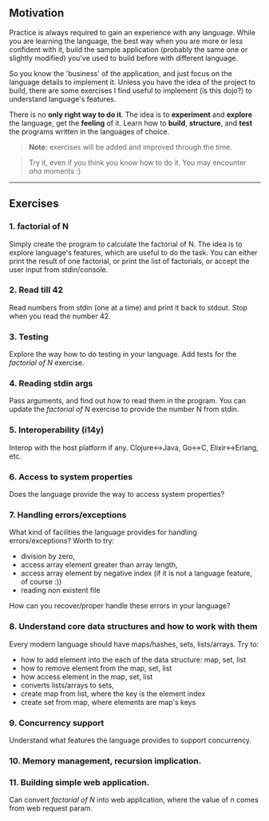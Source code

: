 ## Motivation
Practice is always required to gain an experience with any language. While you are learning the language, the best way when you are more or less confident with it, build the sample application (probably the same one or slightly modified) you've used to build before with different language.

So you know the 'business' of the application, and just focus on the language details to implement it. Unless you have the idea of the project to build, there are some exercises I find useful to implement (is this dojo?) to understand language's features.

There is no **only right way to do it**. The idea is to **experiment** and **explore** the language, get the **feeling** of it. Learn how to **build**, **structure**, and **test** the programs written in the languages of choice.

> **Note:** exercises will be added and improved through the time.

> Try it, even if you think you know how to do it. You may encounter *aha* moments :)

---

## Exercises
### 1. factorial of N
Simply create the program to calculate the factorial of N. The idea is to explore language's features, which are useful to do the task. You can either print the result of one factorial, or print the list of factorials, or accept the user input from stdin/console.

### 2. Read till 42
Read numbers from stdin (one at a time) and print it back to stdout. Stop when you read the number 42.

### 3. Testing
Explore the way how to do testing in your language. Add tests for the *factorial of N* exercise.

### 4. Reading stdin args
Pass arguments, and find out how to read them in the program. You can update the *factorial of N* exercise to provide the number N from stdin.

### 5. Interoperability (i14y)
Interop with the host platform if any. Clojure<->Java, Go<->C, Elixir<->Erlang, etc.

### 6. Access to system properties
Does the language provide the way to access system properties?

### 7. Handling errors/exceptions
What kind of facilities the language provides for handling errors/exceptions?
Worth to try:
  - division by zero,
  - access array element greater than array length,
  - access array element by negative index (if it is not a language feature, of course :))
  - reading non existent file

How can you recover/proper handle these errors in your language?

### 8. Understand core data structures and how to work with them
Every modern language should have maps/hashes, sets, lists/arrays.
Try to:
  - how to add element into the each of the data structure: map, set, list
  - how to remove element from the map, set, list
  - how access element in the map, set, list
  - converts lists/arrays to sets,
  - create map from list, where the key is the element index
  - create set from map, where elements are map's keys

### 9. Concurrency support
Understand what features the language provides to support concurrency.

### 10. Memory management, recursion implication.

### 11. Building simple web application.
Can convert *factorial of N* into web application, where the value of n comes from web request param.
